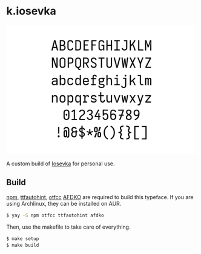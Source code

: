 # k.iosevka

<p align="center">
  <img width=500 src="./preview.png">
</p>

A custom build of [Iosevka](https://typeof.net/Iosevka/) for personal use.

## Build

[npm](https://www.npmjs.com/),
[ttfautohint](http://www.freetype.org/ttfautohint/),
[otfcc](https://github.com/caryll/otfcc)
[AFDKO](https://adobe-type-tools.github.io/afdko/AFDKO-Overview.html) are
required to build this typeface. If you are using Archlinux, they can be
installed on AUR.

```bash
$ yay -S npm otfcc ttfautohint afdko
```

Then, use the makefile to take care of everything.

```bash
$ make setup
$ make build
```
